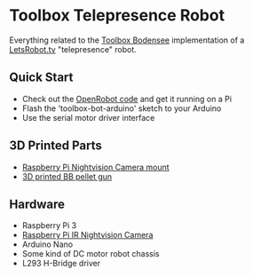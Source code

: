 # Toolbox Telepresence Robot

Everything related to the [Toolbox Bodensee](https://toolbox-bodensee.de) implementation of a [LetsRobot.tv](https://letsrobot.tv) "telepresence" robot.

## Quick Start

 * Check out the [OpenRobot code](https://github.com/runmyrobot/runmyrobot) and get it running on a Pi
 * Flash the 'toolbox-bot-arduino' sketch to your Arduino
 * Use the serial motor driver interface

## 3D Printed Parts

 * [Raspberry Pi Nightvision Camera mount](https://www.thingiverse.com/thing:2972058)
 * [3D printed BB pellet gun](https://www.thingiverse.com/thing:2856707)

## Hardware

 * Raspberry Pi 3
 * [Raspberry Pi IR Nightvision Camera](https://www.amazon.de/dp/B01ICNT3HC)
 * Arduino Nano
 * Some kind of DC motor robot chassis
 * L293 H-Bridge driver

